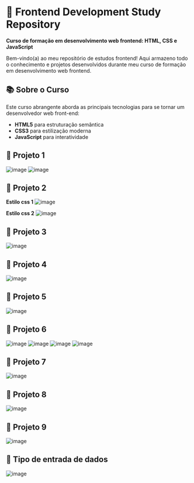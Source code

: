 # 🚀 Frontend Development Study Repository

**Curso de formação em desenvolvimento web frontend: HTML, CSS e JavaScript**

Bem-vindo(a) ao meu repositório de estudos frontend! Aqui armazeno todo o conhecimento e projetos desenvolvidos durante meu curso de formação em desenvolvimento web frontend.

## 📚 Sobre o Curso

Este curso abrangente aborda as principais tecnologias para se tornar um desenvolvedor web front-end:
- **HTML5** para estruturação semântica
- **CSS3** para estilização moderna
- **JavaScript** para interatividade


## 📂 Projeto 1
![image](/Projeto1/imagens/Tela1.png)
![image](/Projeto1/imagens/Tela1-1.png)

## 📂 Projeto 2
**Estilo css 1**
![image](/Projeto2/imagens/Tela2.png)

**Estilo css 2**
![image](/Projeto2/imagens/Tela2-1.png)

## 📂 Projeto 3
![image](/Projeto3/imagens/Tela3.png)

## 📂 Projeto 4
![image](/Projeto4/imagens/Tela4.png)

## 📂 Projeto 5
![image](/Projeto5/imagens/Tela5.png)

## 📂 Projeto 6
![image](/Projeto6/imagens/Tela6.png)
![image](/Projeto6/imagens/Tela6-1.png)
![image](/Projeto6/imagens/Tela6-2.png)
![image](/Projeto6/imagens/Tela6-3.png)

## 📂 Projeto 7
![image](/Projeto7/imagens/Tela7.png)

## 📂 Projeto 8
![image](/Projeto8/imagens/Tela8.png)

## 📂 Projeto 9
![image](/Projeto9/imagens/Tela9.png)

## 📂 Tipo de entrada de dados
![image](/TipoEntradaDados/imagens/TelaDados.png)